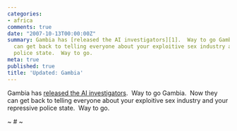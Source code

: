 ```yaml
---
categories:
- africa
comments: true
date: "2007-10-13T00:00:00Z"
summary: Gambia has [released the AI investigators][1].  Way to go Gambia.  Now they
  can get back to telling everyone about your exploitive sex industry and your repressive
  police state.  Way to go.
meta: true
published: true
title: 'Updated: Gambia'
---
```


Gambia has [released the AI investigators][1].  Way to go Gambia.  Now they can get back to telling everyone about your exploitive sex industry and your repressive police state.  Way to go.

 [1]: http://www.amnestyusa.org/document.php?lang=e&id=ENGUSA20071012002

~ # ~